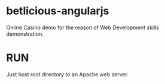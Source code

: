 # betlicious-angularjs
Online Casino demo for the reason of Web Development skills demonstration.

# RUN
Just host root directory to an Apache web server.

